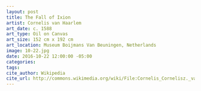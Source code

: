 ```yaml
---
layout: post
title: The Fall of Ixion
artist: Cornelis van Haarlem
art_date: c. 1588
art_type: Oil on Canvas
art_size: 152 cm x 192 cm
art_location: Museum Boijmans Van Beuningen, Netherlands
image: 10-22.jpg
date: 2016-10-22 12:00:00 -05:00
categories:
tags:
cite_author: Wikipedia
cite_url: http://commons.wikimedia.org/wiki/File:Cornelis_Cornelisz._van_Haarlem_-_The_Fall_of_Ixion_-_Google_Art_Project.jpg
---
```

